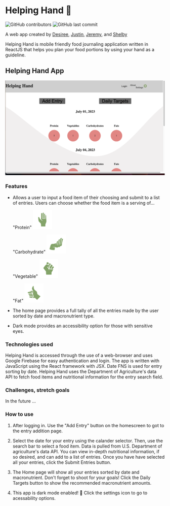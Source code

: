 <!-- helping-hand created by
1. Desiree
2. Justin
3. Jeremy
4. Shelby -->

# Helping Hand :wave:

![GitHub contributors](https://img.shields.io/github/contributors/descush/helping-hand) ![GitHub last commit](https://img.shields.io/github/last-commit/descush/helping-hand)

A web app created by [Desiree](https://github.com/descush), [Justin](https://github.com/jgreener6), [Jeremy](https://github.com/jlschlossman), and [Shelby]()

Helping Hand is mobile friendly food journaling application written in ReactJS that helps you plan your food portions by using your hand as a guideline.

## Helping Hand App

<img src="frontend/helping-hand/src/Assets/appimg.png">

### Features

- Allows a user to input a food item of their choosing and submit to a list of entries. Users can choose whether the food item is a serving of...


    "Protein"
    <img src="frontend/helping-hand/src/Assets/palm.png" height="60" width="60" >
     
    "Carbohydrate"
    <img src="frontend/helping-hand/src/Assets/cuppedHand.png" height="60" width="60" >

    "Vegetable"
    <img src="frontend/helping-hand/src/Assets/fist.png" height="60" width="60" >

    "Fat"
    <img src="frontend/helping-hand/src/Assets/thumb.png" height="60" width="60" >


- The home page provides a full tally of all the entries made by the user sorted by date and macronutrient type.

- Dark mode provides an accessibility option for those with sensitive eyes.

### Technologies used

Helping Hand is accessed through the use of a web-browser and uses Google Firebase for easy authentication and login. The app is written with JavaScript using the React framework with JSX. Date FNS is used for entry sorting by date. Helping Hand uses the Department of Agriculture's data API to fetch food items and nutritional information for the entry search field.

### Challenges, stretch goals

In the future ...







### How to use

1. After logging in. Use the "Add Entry" button on the homescreen to got to the entry addition page.

2. Select the date for your entry using the calander selector. Then, use the search bar to select a food item. Data is pulled from U.S. Department of agriculture's data API. You can view in-depth nutritional information, if so desired, and can add to a list of entries. Once you have have selected all your entries, click the Submit Entries button.

3. The Home page will show all your entries sorted by date and macronutrient. Don't forget to shoot for your goals! Click the Daily Targets button to show the recommended macronutrient amounts.

4. This app is dark mode enabled! :ghost: Click the settings icon to go to acessability options.